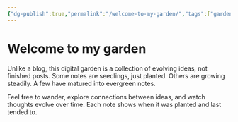 ```yaml
---
{"dg-publish":true,"permalink":"/welcome-to-my-garden/","tags":["gardenEntry"],"dgShowBacklinks":"false","created":"2025-04-14T09:46:44.030+02:00","updated":"2025-04-15T09:29:38.509+02:00"}
---
```


# Welcome to my garden

Unlike a blog, this digital garden is a collection of evolving ideas, not finished posts. Some notes are seedlings, just planted. Others are growing steadily. A few have matured into evergreen notes.

Feel free to wander, explore connections between ideas, and watch thoughts evolve over time. Each note shows when it was planted and last tended to.